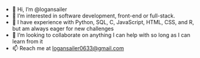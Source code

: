 - 👋 Hi, I’m @logansailer
- 👀 I’m interested in software development, front-end or full-stack.
- 🌱 I have experience with Python, SQL, C, JavaScript, HTML, CSS, and R, but am always eager for new challenges
- 💞️ I’m looking to collaborate on anything I can help with so long as I can learn from it
- 📫 Reach me at logansailer0633@gmail.com

<!---
logansailer/logansailer is a ✨ special ✨ repository because its `README.md` (this file) appears on your GitHub profile.
You can click the Preview link to take a look at your changes.
--->
